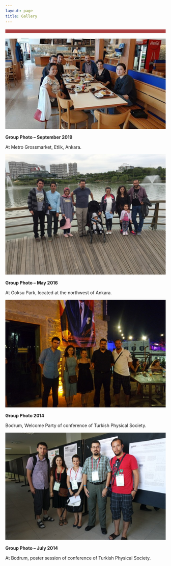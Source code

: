 ```yaml
---
layout: page
title: Gallery
---
```


![Image](files/ribbon.png)

![Image](files/gallery/grup4.jpg)

**Group Photo – September 2019**

At Metro Grossmarket, Etlik, Ankara.

![Image](files/gallery/grup3.jpg)

**Group Photo – May 2016**

At Goksu Park, located at the northwest of Ankara.

![Image](files/gallery/grup2.jpg)

**Group Photo 2014**

Bodrum, Welcome Party of conference of Turkish Physical Society.

![Image](files/gallery/grup1.jpg)

**Group Photo – July 2014**

At Bodrum, poster session of conference of Turkish Physical Society.